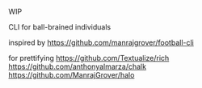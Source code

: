 WIP

CLI for ball-brained individuals

inspired by https://github.com/manrajgrover/football-cli

for prettifying 
https://github.com/Textualize/rich
https://github.com/anthonyalmarza/chalk
https://github.com/ManrajGrover/halo